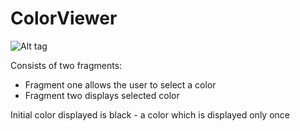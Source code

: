 # ColorViewer  
![Alt tag](ColorViewer/app/device-2016-11-02-200738.png?raw=true)   

Consists of two fragments:  
   - Fragment one allows the user to select a color   
   - Fragment two displays selected color  
  
Initial color displayed is black - a color which is displayed only once
